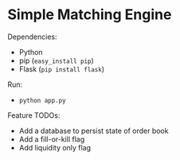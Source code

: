 Simple Matching Engine
============

Dependencies:

* Python
* pip (`easy_install pip`)
* Flask (`pip install flask`)

Run:

* `python app.py`

Feature TODOs:

* Add a database to persist state of order book
* Add a fill-or-kill flag
* Add liquidity only flag

